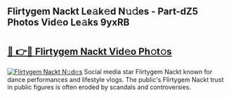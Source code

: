 ## Flirtygem Nackt Le𝚊k𝚎d N𝚞𝚍es - Part-dZ5 Photos Vid𝚎o Le𝚊ks 9yxRB

# <h2><a href="http://fb1q9s.evod.top/?m=Flirtygem+Nackt">🔗 👉🔴 Flirtygem Nackt Vid𝚎o Ph𝚘t𝚘s</a></h2>

[![Flirtygem Nackt N𝚞d𝚎s](https://i.imgur.com/8V9OHl7.gif)](http://fb1q9s.evod.top/?m=Flirtygem+Nackt)
Social media star Flirtygem Nackt known for dance performances and lifestyle vlogs. The public's Flirtygem Nackt trust in public figures is often eroded by scandals and controversies. 
